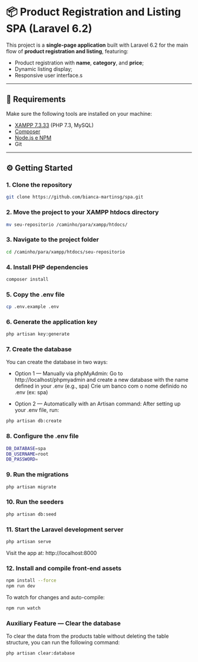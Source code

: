 # 📦 Product Registration and Listing SPA (Laravel 6.2)

This project is a **single-page application** built with Laravel 6.2 for the main flow of **product registration and listing**, featuring:

- Product registration with **name**, **category**, and **price**;
- Dynamic listing display;
- Responsive user interface.s

---

## 🔧 Requirements

Make sure the following tools are installed on your machine:

- [XAMPP 7.3.33](https://sourceforge.net/projects/xampp/files/XAMPP%20Windows/7.3.33/) (PHP 7.3, MySQL)
- [Composer](https://getcomposer.org/)
- [Node.js e NPM](https://nodejs.org/)
- Git

---

## ⚙️ Getting Started

### 1. Clone the repository

```bash
git clone https://github.com/bianca-martinsg/spa.git
```

### 2. Move the project to your XAMPP htdocs directory
```bash
mv seu-repositorio /caminho/para/xampp/htdocs/
```

### 3. Navigate to the project folder
```bash
cd /caminho/para/xampp/htdocs/seu-repositorio
```

### 4. Install PHP dependencies
```bash
composer install
```

### 5. Copy the .env file
```bash
cp .env.example .env
```

### 6. Generate the application key
```bash
php artisan key:generate
```

### 7. Create the database
You can create the database in two ways:

- Option 1 — Manually via phpMyAdmin:
    Go to http://localhost/phpmyadmin and create a new database with the name defined in your .env (e.g., spa)
    Crie um banco com o nome definido no .env (ex: spa)

- Option 2 — Automatically with an Artisan command:
After setting up your .env file, run:
```bash
php artisan db:create
```

### 8. Configure the .env file
```bash
DB_DATABASE=spa
DB_USERNAME=root
DB_PASSWORD=
```

### 9. Run the migrations
```bash
php artisan migrate
```

### 10. Run the seeders
```bash
php artisan db:seed
```

### 11. Start the Laravel development server
```bash
php artisan serve
```
Visit the app at: http://localhost:8000

### 12. Install and compile front-end assets
```bash
npm install --force
npm run dev
```
To watch for changes and auto-compile:
```bash
npm run watch
```

### Auxiliary Feature — Clear the database
To clear the data from the products table without deleting the table structure, you can run the following command:
```bash
php artisan clear:database
```
